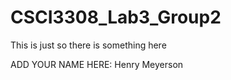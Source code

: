 # CSCI3308_Lab3_Group2

This is just so there is something here

ADD YOUR NAME HERE: 
Henry Meyerson
